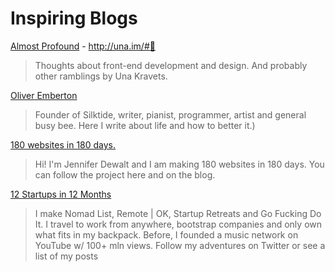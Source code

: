 # Inspiring Blogs

[Almost Profound](http://una.im/#💁) - http://una.im/#💁
>Thoughts about front-end development and design. And probably other ramblings by Una Kravets.

[Oliver Emberton](http://oliveremberton.com/)
  >Founder of Silktide, writer, pianist, programmer, artist and general busy bee. Here I write about life and how to better it.)

[180 websites in 180 days.](http://jenniferdewalt.com/index.html)
>Hi!
I'm Jennifer Dewalt and I am making
180 websites in 180 days.
You can follow the project here and on the blog.

[12 Startups in 12 Months](https://levels.io/12-startups-12-months/)
> I make Nomad List, Remote | OK, Startup Retreats and Go Fucking Do It. I travel to work from anywhere, bootstrap companies and only own what fits in my backpack. Before, I founded a music network on YouTube w/ 100+ mln views. Follow my adventures on Twitter or see a list of my posts
